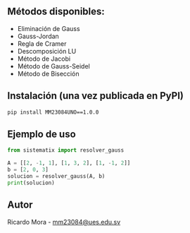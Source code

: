 ## Métodos disponibles:

- Eliminación de Gauss
- Gauss-Jordan
- Regla de Cramer
- Descomposición LU
- Método de Jacobi
- Método de Gauss-Seidel
- Método de Bisección

## Instalación (una vez publicada en PyPI)
```bash
pip install MM23084UNO==1.0.0
```

## Ejemplo de uso
```python
from sistematix import resolver_gauss

A = [[2, -1, 1], [1, 3, 2], [1, -1, 2]]
b = [2, 0, 3]
solucion = resolver_gauss(A, b)
print(solucion)
```

## Autor
Ricardo Mora - mm23084@ues.edu.sv